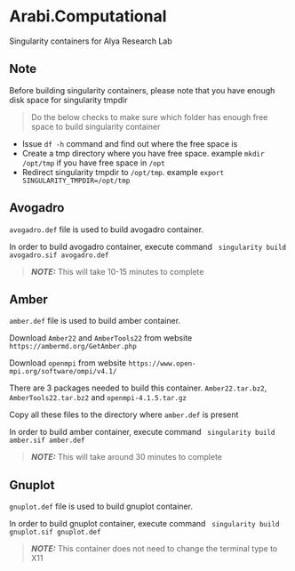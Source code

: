 # Arabi.Computational
Singularity containers for Alya Research Lab

## Note
Before building singularity containers, please note that you have enough disk space for singularity tmpdir

> Do the below checks to make sure which folder has enough free space to build singularity container

* Issue `df -h` command and find out where the free space is
* Create a tmp directory where you have free space. example `mkdir /opt/tmp` if you have free space in `/opt`
* Redirect singularity tmpdir to `/opt/tmp`. example `export SINGULARITY_TMPDIR=/opt/tmp`

## Avogadro
`avogadro.def` file is used to build avogadro container. 

In order to build avogadro container, execute command ` singularity build avogadro.sif avogadro.def`

> **_NOTE:_** This will take 10-15 minutes to complete

## Amber
`amber.def` file is used to build amber container. 

Download `Amber22` and `AmberTools22` from website `https://ambermd.org/GetAmber.php`

Download `openmpi` from website `https://www.open-mpi.org/software/ompi/v4.1/`

There are 3 packages needed to build this container. `Amber22.tar.bz2`, `AmberTools22.tar.bz2` and `openmpi-4.1.5.tar.gz`

Copy all these files to the directory where `amber.def` is present

In order to build amber container, execute command ` singularity build amber.sif amber.def`

> **_NOTE:_** This will take around 30 minutes to complete

## Gnuplot
`gnuplot.def` file is used to build gnuplot container. 

In order to build gnuplot container, execute command ` singularity build gnuplot.sif gnuplot.def`

> **_NOTE:_** This container does not need to change the terminal type to X11




